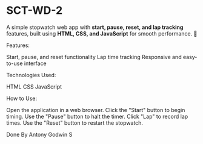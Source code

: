 # SCT-WD-2
A simple stopwatch web app with **start, pause, reset, and lap tracking** features, built using **HTML, CSS, and JavaScript** for smooth performance. 🚀

Features:

Start, pause, and reset functionality
Lap time tracking
Responsive and easy-to-use interface

Technologies Used:

HTML
CSS
JavaScript

How to Use:

Open the application in a web browser.
Click the "Start" button to begin timing.
Use the "Pause" button to halt the timer.
Click "Lap" to record lap times.
Use the "Reset" button to restart the stopwatch.

Done By
Antony Godwin S
